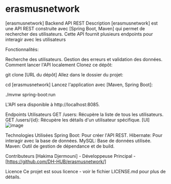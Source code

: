 # erasmusnetwork
[erasmusnetwork] Backend API REST
Description
[erasmusnetwork] est une API REST construite avec [Spring Boot, Maven] qui permet de rechercher des  utilisateurs. Cette API fournit plusieurs endpoints pour interagir avec les utilisateurs

Fonctionnalités:


Recherche des  utilisateurs.
Gestion des erreurs et validation des données.
Comment lancer l'API localement
Clonez ce dépôt:



git clone [URL du dépôt]
Allez dans le dossier du projet:


cd [erasmusnetwork]
Lancez l'application avec [Maven, Spring Boot]:

./mvnw spring-boot:run

L'API sera disponible à http://localhost:8085.

Endpoints
Utilisateurs
GET /users: Récupère la liste de tous les utilisateurs.
GET /users/{id}: Récupère les détails d'un utilisateur spécifique.
[UI]
![image](https://github.com/DH-HUB/erasmusnetwork/assets/60735833/3bfa4143-395c-4daa-a179-d8a24b3a1109)

Technologies Utilisées
Spring Boot: Pour créer l'API REST.
Hibernate: Pour interagir avec la base de données.
MySQL: Base de données utilisée.
Maven: Outil de gestion de dépendance et de build.



Contributeurs
[Hakima Djermouni] - Développeuse Principal - [https://github.com/DH-HUB/erasmusnetwork/]

Licence
Ce projet est sous licence  - voir le fichier LICENSE.md pour plus de détails.


